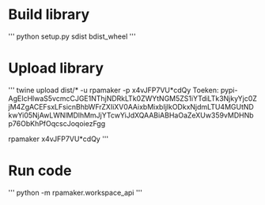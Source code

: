 # Build library

'''
python setup.py sdist bdist_wheel
'''

# Upload library

'''
twine upload dist/* -u rpamaker -p x4vJFP7VU*cdQy
Toeken:
pypi-AgEIcHlwaS5vcmcCJGE1NThjNDRkLTk0ZWYtNGM5ZS1iYTdiLTk3NjkyYjc0ZjM4ZgACEFsxLFsicnBhbWFrZXIiXV0AAixbMixbIjlkODkxNjdmLTU4MGUtNDkwYi05NjAwLWNlMDlhMmJjYTcwYiJdXQAABiABHaOaZeXUw359vMDHNbp76ObKhPfOqcscJoqoiezFgg

rpamaker
x4vJFP7VU*cdQy
'''

# Run code
'''
python -m rpamaker.workspace_api
'''
